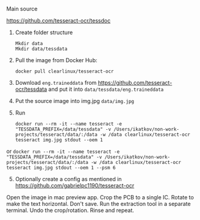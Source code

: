 Main source

https://github.com/tesseract-ocr/tessdoc


1. Create folder structure
	```
	Mkdir data
	Mkdir data/tessdata
	```

2. Pull the image from Docker Hub: 
    ```
	docker pull clearlinux/tesseract-ocr
    ```

3. Download `eng.traineddata` from https://github.com/tesseract-ocr/tessdata and put it into `data/tessdata/eng.traineddata`

4. Put the source image into img.jpg `data/img.jpg`

5. Run
    ```
	docker run --rm -it --name tesseract -e "TESSDATA_PREFIX=/data/tessdata" -v /Users/ikatkov/non-work-projects/tesseract/data/:/data -w /data clearlinux/tesseract-ocr tesseract img.jpg stdout --oem 1
    ```

or
    ```
	docker run --rm -it --name tesseract -e "TESSDATA_PREFIX=/data/tessdata" -v /Users/ikatkov/non-work-projects/tesseract/data/:/data -w /data clearlinux/tesseract-ocr tesseract img.jpg stdout --oem 1 --psm 6
    ```

5. Optionally create a config as mentioned in https://github.com/gabrielpc1190/tesseract-ocr


Open the image in mac preview app. Crop the PCB to a single IC. Rotate to make the text horizontal. Don't save. Run the extraction tool in a separate terminal. Undo the crop/rotation. Rinse and repeat.
